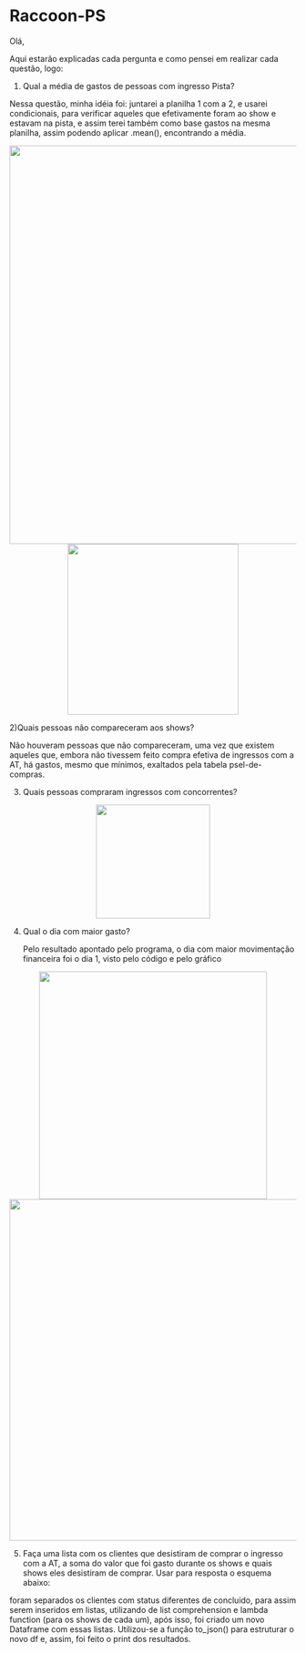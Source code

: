 # Raccoon-PS

Olá,

Aqui estarão explicadas cada pergunta e como pensei em realizar cada questão, logo:


1) Qual a média de gastos de pessoas com ingresso Pista?

  Nessa questão, minha idéia foi: juntarei a planilha 1 com a 2, e usarei condicionais, para verificar aqueles que efetivamente foram ao show e estavam na pista, e assim terei também como base gastos na mesma planilha, assim podendo aplicar .mean(), encontrando a média.


<div align="center">
    <img src="https://user-images.githubusercontent.com/87606621/173205548-6e993980-1ab1-4ab9-abde-5374f931042f.PNG" width="700px" /><br>
    <img src="https://user-images.githubusercontent.com/87606621/173205571-0b0f06c1-cbec-44fc-8cbe-b6bab2928bb0.PNG" width="300px" />
</div>

2)Quais pessoas não compareceram aos shows?

  Não houveram pessoas que não compareceram, uma vez que existem aqueles que, embora não tivessem feito compra efetiva de ingressos com a AT, há gastos, mesmo que mínimos, exaltados pela tabela psel-de-compras.
  
3) Quais pessoas compraram ingressos com concorrentes?
    
<div align="center">
    <img src="https://user-images.githubusercontent.com/87606621/173205839-1fcfb63a-7a9e-4d1b-81d2-795caad98541.PNG" width="200px" />
</div>
    
 4) Qual o dia com maior gasto?

    Pelo resultado apontado pelo programa, o dia com maior movimentação financeira foi o dia 1, visto pelo código e pelo gráfico
    
<div align="center">
    <img src="https://user-images.githubusercontent.com/87606621/173207474-28142840-74e7-4897-9c2d-562abf932935.PNG" width="400px" /><br>
    <img src="https://user-images.githubusercontent.com/87606621/173207638-4a845ba1-2e9e-4756-acf2-4b2149e29b81.PNG" width="600px" />
</div>

 5) Faça uma lista com os clientes que desistiram de comprar o ingresso com a AT, a soma do valor que foi gasto durante os shows e quais shows eles desistiram de
comprar. Usar para resposta o esquema abaixo:

  foram separados os clientes com status diferentes de concluido, para assim serem inseridos em listas, utilizando de list comprehension e lambda function (para os shows de cada um), após isso, foi criado um novo Dataframe com essas listas. Utilizou-se a função to_json() para estruturar o novo df e, assim, foi feito o print dos resultados.
